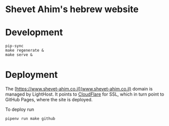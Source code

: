 # Shevet Ahim's hebrew website

# Development

```
pip-sync
make regenerate &
make serve &
```

# Deployment

The [https://www.shevet-ahim.co.il](www.shevet-ahim.co.il) domain is managed by LightHost.
It points to [CloudFlare](https://dash.cloudflare.com/1a71ca20d51f32031042d31177c144fe/shevet-ahim.co.il) for SSL, which in turn point to GitHub Pages, where the site is deployed.

To deploy run

```
pipenv run make github
```
